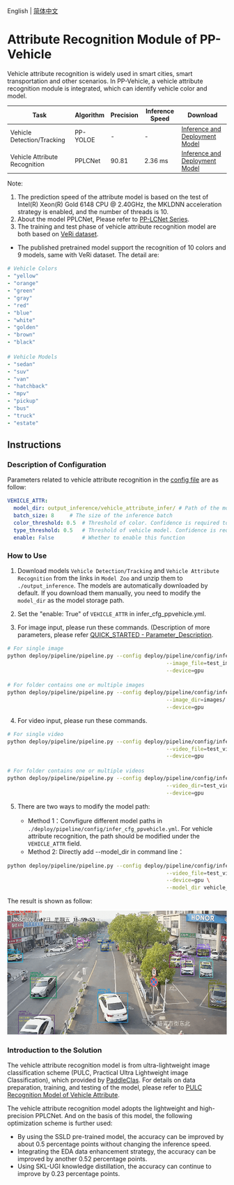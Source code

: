 English | [简体中文](ppvehicle_attribute.md)

# Attribute Recognition Module of PP-Vehicle

Vehicle attribute recognition is widely used in smart cities, smart transportation and other scenarios. In PP-Vehicle, a vehicle attribute recognition module is integrated, which can identify vehicle color and model.

| Task | Algorithm | Precision | Inference Speed | Download |
|-----------|------|-----------|----------|---------------------|
| Vehicle Detection/Tracking | PP-YOLOE | - | - | [Inference and Deployment Model](https://bj.bcebos.com/v1/paddledet/models/pipeline/mot_ppyoloe_l_36e_ppvehicle.zip) |
| Vehicle Attribute Recognition | PPLCNet | 90.81 | 2.36 ms | [Inference and Deployment Model](https://bj.bcebos.com/v1/paddledet/models/pipeline/vehicle_attribute_model.zip) |


Note:
1. The prediction speed of the attribute model is based on the test of Intel(R) Xeon(R) Gold 6148 CPU @ 2.40GHz, the MKLDNN acceleration strategy is enabled, and the number of threads is 10.
2. About the model PPLCNet, Please refer to [PP-LCNet Series](https://github.com/PaddlePaddle/PaddleClas/blob/release/2.4/docs/en/models/PP-LCNet_en.md).
3. The training and test phase of vehicle attribute recognition model are both based on [VeRi dataset](https://www.v7labs.com/open-datasets/veri-dataset).


- The published pretrained model support the recognition of 10 colors and 9 models, same with VeRi dataset. The detail are:

```yaml
# Vehicle Colors
- "yellow"
- "orange"
- "green"
- "gray"
- "red"
- "blue"
- "white"
- "golden"
- "brown"
- "black"

# Vehicle Models
- "sedan"
- "suv"
- "van"
- "hatchback"
- "mpv"
- "pickup"
- "bus"
- "truck"
- "estate"
```

## Instructions

### Description of Configuration

Parameters related to vehicle attribute recognition in the [config file](../../config/infer_cfg_ppvehicle.yml) are as follow:

```yaml
VEHICLE_ATTR:
  model_dir: output_inference/vehicle_attribute_infer/ # Path of the model
  batch_size: 8     # The size of the inference batch
  color_threshold: 0.5  # Threshold of color. Confidence is required to reach this threshold to determine the specific attribute, otherwise it will be 'Unknown‘.
  type_threshold: 0.5   # Threshold of vehicle model. Confidence is required to reach this threshold to determine the specific attribute, otherwise it will be 'Unknown‘.
  enable: False         # Whether to enable this function
```

### How to Use
1. Download models `Vehicle Detection/Tracking` and `Vehicle Attribute Recognition` from the links in `Model Zoo` and unzip them to ```./output_inference```. The models are automatically downloaded by default. If you download them manually, you need to modify the `model_dir` as the model storage path.

2. Set the "enable: True" of `VEHICLE_ATTR` in infer_cfg_ppvehicle.yml.

3. For image input, please run these commands. (Description of more parameters, please refer [QUICK_STARTED - Parameter_Description](./PPVehicle_QUICK_STARTED.md).

```bash
# For single image
python deploy/pipeline/pipeline.py --config deploy/pipeline/config/infer_cfg_ppvehicle.yml \
                                                   --image_file=test_image.jpg \
                                                   --device=gpu

# For folder contains one or multiple images
python deploy/pipeline/pipeline.py --config deploy/pipeline/config/infer_cfg_ppvehicle.yml \
                                                   --image_dir=images/ \
                                                   --device=gpu
```

4. For video input, please run these commands.

```bash
# For single video
python deploy/pipeline/pipeline.py --config deploy/pipeline/config/infer_cfg_ppvehicle.yml \
                                                   --video_file=test_video.mp4 \
                                                   --device=gpu

# For folder contains one or multiple videos
python deploy/pipeline/pipeline.py --config deploy/pipeline/config/infer_cfg_ppvehicle.yml \
                                                   --video_dir=test_videos/ \
                                                   --device=gpu
```

5. There are two ways to modify the model path:

    - Method 1：Convfigure different model paths in `./deploy/pipeline/config/infer_cfg_ppvehicle.yml`. For vehicle attribute recognition, the path should be modified under the `VEHICLE_ATTR` field.
    - Method 2: Directly add --model_dir in command line：

```bash
python deploy/pipeline/pipeline.py --config deploy/pipeline/config/infer_cfg_ppvehicle.yml \
                                                   --video_file=test_video.mp4 \
                                                   --device=gpu \
                                                   --model_dir vehicle_attr=output_inference/vehicle_attribute_infer
```

The result is shown as follow:

<div width="1000" align="center">
  <img src="../images/vehicle_attribute.gif"/>
</div>


### Introduction to the Solution

The vehicle attribute recognition model is from ultra-lightweight image classification scheme (PULC, Practical Ultra Lightweight image Classification), which provided by [PaddleClas](https://github.com/PaddlePaddle/PaddleClas). For details on data preparation, training, and testing of the model, please refer to [PULC Recognition Model of Vehicle Attribute](https://github.com/PaddlePaddle/PaddleClas/blob/release/2.4/docs/en/PULC/PULC_vehicle_attribute_en.md).

The vehicle attribute recognition model adopts the lightweight and high-precision PPLCNet. And on the basis of this model, the following optimization scheme is further used:

- By using the SSLD pre-trained model, the accuracy can be improved by about 0.5 percentage points without changing the inference speed.
- Integrating the EDA data enhancement strategy, the accuracy can be improved by another 0.52 percentage points.
- Using SKL-UGI knowledge distillation, the accuracy can continue to improve by 0.23 percentage points.
